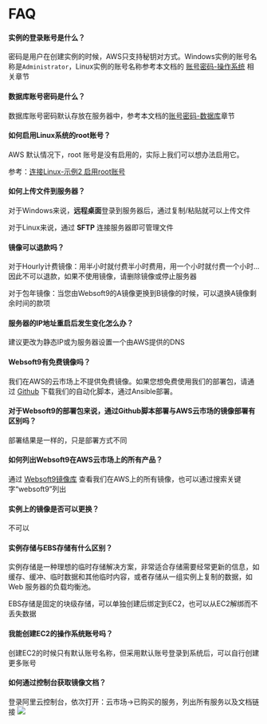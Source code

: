 # FAQ

#### 实例的登录账号是什么？

密码是用户在创建实例的时候，AWS只支持秘钥对方式。Windows实例的账号名称是`Administrator`，Linux实例的账号名称参考本文档的 [账号密码-操作系统](/zh/stack-accounts.md) 相关章节

#### 数据库账号密码是什么？

数据库账号密码默认存放在服务器中，参考本文档的[账号密码-数据库](/zh/stack-accounts.md)章节

#### 如何启用Linux系统的root账号？

AWS 默认情况下，root 账号是没有启用的，实际上我们可以想办法启用它。

参考：[连接Linux-示例2 启用root账号](/zh/server-login.md)

#### 如何上传文件到服务器？

对于Windows来说，**远程桌面**登录到服务器后，通过复制/粘贴就可以上传文件

对于Linux来说，通过 **SFTP** 连接服务器即可管理文件

#### 镜像可以退款吗？

对于Hourly计费镜像：用半小时就付费半小时费用，用一个小时就付费一个小时... 因此不可以退款，如果不使用镜像，请删除镜像或停止服务器

对于包年镜像：当您由Websoft9的A镜像更换到B镜像的时候，可以退换A镜像剩余时间的款项

#### 服务器的IP地址重启后发生变化怎么办？

建议更改为静态IP或为服务器设置一个由AWS提供的DNS

#### Websoft9有免费镜像吗？

我们在AWS的云市场上不提供免费镜像。如果您想免费使用我们的部署包，请通过 [Github](https://github.com/websoft9) 下载我们的自动化脚本，通过Ansible部署。

#### 对于Websoft9的部署包来说，通过Github脚本部署与AWS云市场的镜像部署有区别吗？

部署结果是一样的，只是部署方式不同

#### 如何列出Websoft9在AWS云市场上的所有产品？

通过 [Websoft9镜像库](https://aws.amazon.com/marketplace/seller-profile?id=c639a579-182c-4d30-8578-4d4d89fba658) 查看我们在AWS上的所有镜像，也可以通过搜索关键字“websoft9”列出

#### 实例上的镜像是否可以更换？

不可以

#### 实例存储与EBS存储有什么区别？

实例存储是一种理想的临时存储解决方案，非常适合存储需要经常更新的信息，如缓存、缓冲、临时数据和其他临时内容，或者存储从一组实例上复制的数据，如 Web 服务器的负载均衡池。

EBS存储是固定的块级存储，可以单独创建后绑定到EC2，也可以从EC2解绑而不丢失数据

#### 我能创建EC2的操作系统账号吗？

创建EC2的时候只有默认账号名称，但采用默认账号登录到系统后，可以自行创建更多账号

#### 如何通过控制台获取镜像文档？

登录阿里云控制台，依次打开：云市场->已购买的服务，列出所有服务以及文档链接
![](https://libs.websoft9.com/Websoft9/DocsPicture/zh/aliyun/aliyun-getdocfromorder-websoft9.png
)
